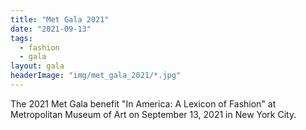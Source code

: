 ```yaml
---
title: "Met Gala 2021"
date: "2021-09-13"
tags: 
  - fashion
  - gala
layout: gala
headerImage: "img/met_gala_2021/*.jpg"
---
```


The 2021 Met Gala benefit "In America: A Lexicon of Fashion" at Metropolitan Museum of Art on September 13, 2021 in New York City.
